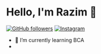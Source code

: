 

# Hello, I'm Razim 👋

[![GitHub followers](https://img.shields.io/github/followers/razim?style=social)](https://github.com/razim)
[![Instagram](https://img.shields.io/badge/Instagram-_.raazziim._-purple?style=for-the-badge&logo=instagram&logoColor=white)](https://www.instagram.com/_.raazziim._/)


- 🌱 I’m currently learning BCA
- 
